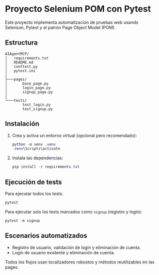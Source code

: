
# Proyecto Selenium POM con Pytest

Este proyecto implementa automatización de pruebas web usando Selenium, Pytest y el patrón Page Object Model (POM).

## Estructura

```
AIAgentMCP/
│   requirements.txt
│   README.md
│   conftest.py
│   pytest.ini
│
├───pages/
│       base_page.py
│       login_page.py
│       signup_page.py
│
└───tests/
        test_login.py
        test_signup.py
```

## Instalación

1. Crea y activa un entorno virtual (opcional pero recomendado):
   ```powershell
   python -m venv .venv
   .venv\Scripts\activate
   ```
2. Instala las dependencias:
   ```powershell
   pip install -r requirements.txt
   ```

## Ejecución de tests

Para ejecutar todos los tests:
```powershell
pytest
```
Para ejecutar solo los tests marcados como `signup` (registro y login):
```powershell
pytest -m signup
```

## Escenarios automatizados

- Registro de usuario, validación de login y eliminación de cuenta.
- Login de usuario existente y eliminación de cuenta.

Todos los flujos usan localizadores robustos y métodos reutilizables en las pages.

